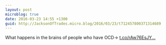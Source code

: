 ```yaml
---
layout: post
microblog: true
date: 2016-03-23 14:55 +1300
guid: http://JacksonOfTrades.micro.blog/2016/03/23/t712457800371314689.html
---
```

What happens in the brains of people who have OCD→ [t.co/rAw76EsJY...](https://t.co/rAw76EsJY0)

